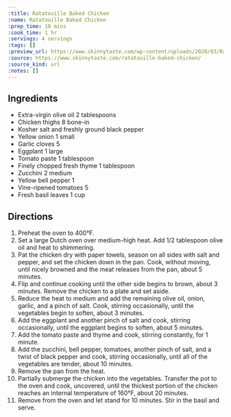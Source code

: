 ```yaml
---
:title: Ratatouille Baked Chicken
:name: Ratatouille Baked Chicken
:prep_time: 10 mins
:cook_time: 1 hr
:servings: 4 servings
:tags: []
:preview_url: https://www.skinnytaste.com/wp-content/uploads/2020/03/Ratatouille-Baked-Chicken-5.jpg
:source: https://www.skinnytaste.com/ratatouille-baked-chicken/
:source_kind: url
:notes: []
---
```


## Ingredients
- Extra-virgin olive oil 2 tablespoons
- Chicken thighs 8 bone-in
- Kosher salt and freshly ground black pepper
- Yellow onion 1 small
- Garlic cloves 5
- Eggplant 1 large
- Tomato paste 1 tablespoon
- Finely chopped fresh thyme 1 tablespoon
- Zucchini 2 medium
- Yellow bell pepper 1
- Vine-ripened tomatoes 5
- Fresh basil leaves 1 cup


## Directions
1. Preheat the oven to 400°F.
2. Set a large Dutch oven over medium-high heat. Add 1/2 tablespoon olive oil and heat to shimmering.
3. Pat the chicken dry with paper towels, season on all sides with salt and pepper, and set the chicken down in the pan. Cook, without moving, until nicely browned and the meat releases from the pan, about 5 minutes. 
4. Flip and continue cooking until the other side begins to brown, about 3 minutes. Remove the chicken to a plate and set aside.
5. Reduce the heat to medium and add the remaining olive oil, onion, garlic, and a pinch of salt. Cook, stirring occasionally, until the vegetables begin to soften, about 3 minutes. 
6. Add the eggplant and another pinch of salt and cook, stirring occasionally, until the eggplant begins to soften, about 5 minutes. 
7. Add the tomato paste and thyme and cook, stirring constantly, for 1 minute. 
8. Add the zucchini, bell pepper, tomatoes, another pinch of salt, and a twist of black pepper and cook, stirring occasionally, until all of the vegetables are tender, about 10 minutes. 
9. Remove the pan from the heat.
10. Partially submerge the chicken into the vegetables. Transfer the pot to the oven and cook, uncovered, until the thickest portion of the chicken reaches an internal temperature of 160°F, about 20 minutes. 
11. Remove from the oven and let stand for 10 minutes. Stir in the basil and serve.
